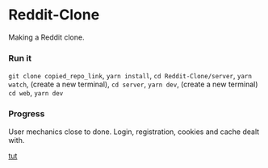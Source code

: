 # Reddit-Clone
Making a Reddit clone.

### Run it
`git clone copied_repo_link`, `yarn install`, `cd Reddit-Clone/server`, `yarn watch`, (create a new terminal), `cd server`, `yarn dev`, (create a new terminal) `cd web`, `yarn dev`

### Progress
User mechanics close to done. Login, registration, cookies and cache dealt with.

[tut](https://www.youtube.com/watch?v=I6ypD7qv3Z8&amp;t=1216s)
